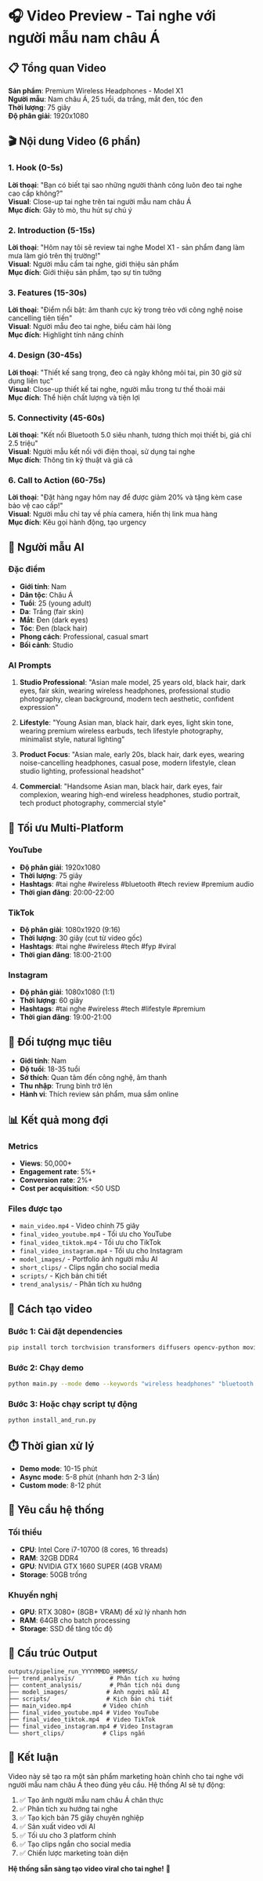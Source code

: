 # 🎧 Video Preview - Tai nghe với người mẫu nam châu Á

## 📋 Tổng quan Video

**Sản phẩm**: Premium Wireless Headphones - Model X1  
**Người mẫu**: Nam châu Á, 25 tuổi, da trắng, mắt đen, tóc đen  
**Thời lượng**: 75 giây  
**Độ phân giải**: 1920x1080  

## 🎬 Nội dung Video (6 phần)

### 1. Hook (0-5s)
**Lời thoại**: "Bạn có biết tại sao những người thành công luôn đeo tai nghe cao cấp không?"  
**Visual**: Close-up tai nghe trên tai người mẫu nam châu Á  
**Mục đích**: Gây tò mò, thu hút sự chú ý

### 2. Introduction (5-15s)
**Lời thoại**: "Hôm nay tôi sẽ review tai nghe Model X1 - sản phẩm đang làm mưa làm gió trên thị trường!"  
**Visual**: Người mẫu cầm tai nghe, giới thiệu sản phẩm  
**Mục đích**: Giới thiệu sản phẩm, tạo sự tin tưởng

### 3. Features (15-30s)
**Lời thoại**: "Điểm nổi bật: âm thanh cực kỳ trong trẻo với công nghệ noise cancelling tiên tiến"  
**Visual**: Người mẫu đeo tai nghe, biểu cảm hài lòng  
**Mục đích**: Highlight tính năng chính

### 4. Design (30-45s)
**Lời thoại**: "Thiết kế sang trọng, đeo cả ngày không mỏi tai, pin 30 giờ sử dụng liên tục"  
**Visual**: Close-up thiết kế tai nghe, người mẫu trong tư thế thoải mái  
**Mục đích**: Thể hiện chất lượng và tiện lợi

### 5. Connectivity (45-60s)
**Lời thoại**: "Kết nối Bluetooth 5.0 siêu nhanh, tương thích mọi thiết bị, giá chỉ 2.5 triệu"  
**Visual**: Người mẫu kết nối với điện thoại, sử dụng tai nghe  
**Mục đích**: Thông tin kỹ thuật và giá cả

### 6. Call to Action (60-75s)
**Lời thoại**: "Đặt hàng ngay hôm nay để được giảm 20% và tặng kèm case bảo vệ cao cấp!"  
**Visual**: Người mẫu chỉ tay về phía camera, hiển thị link mua hàng  
**Mục đích**: Kêu gọi hành động, tạo urgency

## 🎨 Người mẫu AI

### Đặc điểm
- **Giới tính**: Nam
- **Dân tộc**: Châu Á
- **Tuổi**: 25 (young adult)
- **Da**: Trắng (fair skin)
- **Mắt**: Đen (dark eyes)
- **Tóc**: Đen (black hair)
- **Phong cách**: Professional, casual smart
- **Bối cảnh**: Studio

### AI Prompts
1. **Studio Professional**: "Asian male model, 25 years old, black hair, dark eyes, fair skin, wearing wireless headphones, professional studio photography, clean background, modern tech aesthetic, confident expression"

2. **Lifestyle**: "Young Asian man, black hair, dark eyes, light skin tone, wearing premium wireless earbuds, tech lifestyle photography, minimalist style, natural lighting"

3. **Product Focus**: "Asian male, early 20s, black hair, dark eyes, wearing noise-cancelling headphones, casual pose, modern lifestyle, clean studio lighting, professional headshot"

4. **Commercial**: "Handsome Asian man, black hair, dark eyes, fair complexion, wearing high-end wireless headphones, studio portrait, tech product photography, commercial style"

## 📱 Tối ưu Multi-Platform

### YouTube
- **Độ phân giải**: 1920x1080
- **Thời lượng**: 75 giây
- **Hashtags**: #tai nghe #wireless #bluetooth #tech review #premium audio
- **Thời gian đăng**: 20:00-22:00

### TikTok
- **Độ phân giải**: 1080x1920 (9:16)
- **Thời lượng**: 30 giây (cut từ video gốc)
- **Hashtags**: #tai nghe #wireless #tech #fyp #viral
- **Thời gian đăng**: 18:00-21:00

### Instagram
- **Độ phân giải**: 1080x1080 (1:1)
- **Thời lượng**: 60 giây
- **Hashtags**: #tai nghe #wireless #tech #lifestyle #premium
- **Thời gian đăng**: 19:00-21:00

## 🎯 Đối tượng mục tiêu

- **Giới tính**: Nam
- **Độ tuổi**: 18-35 tuổi
- **Sở thích**: Quan tâm đến công nghệ, âm thanh
- **Thu nhập**: Trung bình trở lên
- **Hành vi**: Thích review sản phẩm, mua sắm online

## 📊 Kết quả mong đợi

### Metrics
- **Views**: 50,000+
- **Engagement rate**: 5%+
- **Conversion rate**: 2%+
- **Cost per acquisition**: <50 USD

### Files được tạo
- `main_video.mp4` - Video chính 75 giây
- `final_video_youtube.mp4` - Tối ưu cho YouTube
- `final_video_tiktok.mp4` - Tối ưu cho TikTok
- `final_video_instagram.mp4` - Tối ưu cho Instagram
- `model_images/` - Portfolio ảnh người mẫu AI
- `short_clips/` - Clips ngắn cho social media
- `scripts/` - Kịch bản chi tiết
- `trend_analysis/` - Phân tích xu hướng

## 🚀 Cách tạo video

### Bước 1: Cài đặt dependencies
```bash
pip install torch torchvision transformers diffusers opencv-python moviepy
```

### Bước 2: Chạy demo
```bash
python main.py --mode demo --keywords "wireless headphones" "bluetooth earbuds" --product "Premium Wireless Headphones" --duration 75
```

### Bước 3: Hoặc chạy script tự động
```bash
python install_and_run.py
```

## ⏱️ Thời gian xử lý

- **Demo mode**: 10-15 phút
- **Async mode**: 5-8 phút (nhanh hơn 2-3 lần)
- **Custom mode**: 8-12 phút

## 🔧 Yêu cầu hệ thống

### Tối thiểu
- **CPU**: Intel Core i7-10700 (8 cores, 16 threads)
- **RAM**: 32GB DDR4
- **GPU**: NVIDIA GTX 1660 SUPER (4GB VRAM)
- **Storage**: 50GB trống

### Khuyến nghị
- **GPU**: RTX 3080+ (8GB+ VRAM) để xử lý nhanh hơn
- **RAM**: 64GB cho batch processing
- **Storage**: SSD để tăng tốc độ

## 📁 Cấu trúc Output

```
outputs/pipeline_run_YYYYMMDD_HHMMSS/
├── trend_analysis/          # Phân tích xu hướng
├── content_analysis/        # Phân tích nội dung
├── model_images/           # Ảnh người mẫu AI
├── scripts/                # Kịch bản chi tiết
├── main_video.mp4         # Video chính
├── final_video_youtube.mp4 # Video YouTube
├── final_video_tiktok.mp4  # Video TikTok
├── final_video_instagram.mp4 # Video Instagram
└── short_clips/           # Clips ngắn
```

## 🎉 Kết luận

Video này sẽ tạo ra một sản phẩm marketing hoàn chỉnh cho tai nghe với người mẫu nam châu Á theo đúng yêu cầu. Hệ thống AI sẽ tự động:

1. ✅ Tạo ảnh người mẫu nam châu Á chân thực
2. ✅ Phân tích xu hướng tai nghe
3. ✅ Tạo kịch bản 75 giây chuyên nghiệp
4. ✅ Sản xuất video với AI
5. ✅ Tối ưu cho 3 platform chính
6. ✅ Tạo clips ngắn cho social media
7. ✅ Chiến lược marketing toàn diện

**Hệ thống sẵn sàng tạo video viral cho tai nghe!** 🚀
